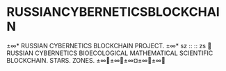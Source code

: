 # RUSSIANCYBERNETICSBLOCKCHAIN
±∞* RUSSIAN CYBERNETICS BLOCKCHAIN PROJECT. ±∞* sz :: :: zs
💚 RUSSIAN CYBERNETICS BIOECOLOGICAL MATHEMATICAL SCIENTIFIC BLOCKCHAIN. STARS. ZONES. ±∞🚀±∞🌌±∞¤±∞💎±∞💚
